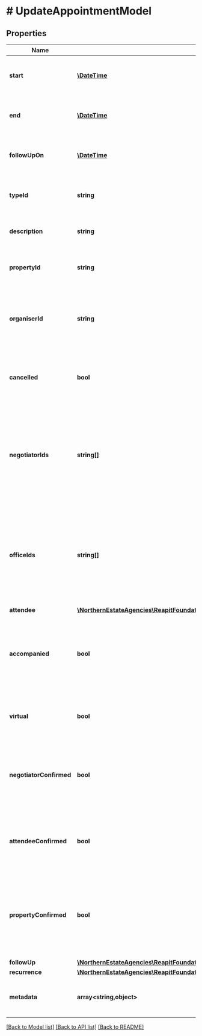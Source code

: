 # # UpdateAppointmentModel

## Properties

Name | Type | Description | Notes
------------ | ------------- | ------------- | -------------
**start** | [**\DateTime**](\DateTime.md) | The date and time when the appointment will start | [optional]
**end** | [**\DateTime**](\DateTime.md) | The date and time when the appointment will end | [optional]
**followUpOn** | [**\DateTime**](\DateTime.md) | The date when the appointment should be followed up | [optional]
**typeId** | **string** | The unique identifier of the appointment type | [optional]
**description** | **string** | A free text description about the appointment | [optional]
**propertyId** | **string** | The unique identifier of the property related to the appointment | [optional]
**organiserId** | **string** | The unique identifier of the negotiator that organised the appointment | [optional]
**cancelled** | **bool** | A flag denoting whether or not the appointment has been cancelled | [optional]
**negotiatorIds** | **string[]** | A collection of unique identifiers of negotiators attached to the appointment. The first item in the collection is considered the primary negotiator | [optional]
**officeIds** | **string[]** | A collection of unique identifiers of offices attached to the appointment. The first item in the collection is considered the primary office | [optional]
**attendee** | [**\NorthernEstateAgencies\ReapitFoundationsClient\Model\AppointmentsIdAttendee**](AppointmentsIdAttendee.md) |  | [optional]
**accompanied** | **bool** | A flag denoting whether or not the appointment will be accompanied by one or more negotiators | [optional]
**virtual** | **bool** | A flag denoting whether or not the appointment is virtual | [optional]
**negotiatorConfirmed** | **bool** | A flag denoting whether or not the main negotiator has confirmed their attendance | [optional]
**attendeeConfirmed** | **bool** | A flag denoting whether or not the attendee has confirmed their attendance | [optional]
**propertyConfirmed** | **bool** | A flag denoting whether or not the property and/or property&#39;s vendor has confirmed their attendance | [optional]
**followUp** | [**\NorthernEstateAgencies\ReapitFoundationsClient\Model\AppointmentsIdFollowUp**](AppointmentsIdFollowUp.md) |  | [optional]
**recurrence** | [**\NorthernEstateAgencies\ReapitFoundationsClient\Model\AppointmentsIdRecurrence**](AppointmentsIdRecurrence.md) |  | [optional]
**metadata** | **array<string,object>** | App specific metadata to set against the appointment | [optional]

[[Back to Model list]](../../README.md#models) [[Back to API list]](../../README.md#endpoints) [[Back to README]](../../README.md)
